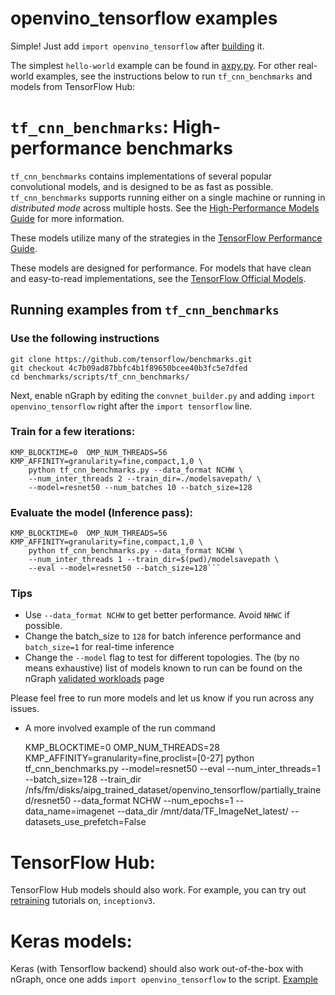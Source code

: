 # openvino_tensorflow examples

Simple! Just add `import openvino_tensorflow` after [building] it.

The simplest `hello-world` example can be found in [axpy.py]. For other 
real-world examples, see the instructions below to run `tf_cnn_benchmarks` and 
models from TensorFlow Hub:

# `tf_cnn_benchmarks`: High-performance benchmarks

`tf_cnn_benchmarks` contains implementations of several popular convolutional
models, and is designed to be as fast as possible. `tf_cnn_benchmarks` supports
running either on a single machine or running in *distributed mode* across multiple
hosts. See the [High-Performance Models Guide] for more information.

These models utilize many of the strategies in the [TensorFlow Performance
Guide].

These models are designed for performance. For models that have clean and
easy-to-read implementations, see the [TensorFlow Official Models].

## Running examples from `tf_cnn_benchmarks`

### Use the following instructions

    git clone https://github.com/tensorflow/benchmarks.git
    git checkout 4c7b09ad87bbfc4b1f89650bcee40b3fc5e7dfed
    cd benchmarks/scripts/tf_cnn_benchmarks/

Next, enable nGraph by editing the `convnet_builder.py` and adding 
`import openvino_tensorflow` right after the `import tensorflow` line.

### Train for a few iterations:

    KMP_BLOCKTIME=0  OMP_NUM_THREADS=56 KMP_AFFINITY=granularity=fine,compact,1,0 \
        python tf_cnn_benchmarks.py --data_format NCHW \
        --num_inter_threads 2 --train_dir=./modelsavepath/ \
        --model=resnet50 --num_batches 10 --batch_size=128

### Evaluate the model (Inference pass):

    KMP_BLOCKTIME=0  OMP_NUM_THREADS=56 KMP_AFFINITY=granularity=fine,compact,1,0 \
        python tf_cnn_benchmarks.py --data_format NCHW \
        --num_inter_threads 1 --train_dir=$(pwd)/modelsavepath \
        --eval --model=resnet50 --batch_size=128```


### Tips

* Use ```--data_format NCHW``` to get better performance. Avoid ```NHWC``` if 
  possible.
* Change the batch_size to `128` for batch inference performance and `batch_size=1` 
  for real-time inference
* Change the `--model` flag to test for different topologies. The (by no means 
  exhaustive) list of models known to run can be found on the nGraph [validated workloads]
  page

Please feel free to run more models and let us know if you run across any issues.

* A more involved example of the run command

    KMP_BLOCKTIME=0 OMP_NUM_THREADS=28  KMP_AFFINITY=granularity=fine,proclist=[0-27] python tf_cnn_benchmarks.py --model=resnet50  --eval --num_inter_threads=1 --batch_size=128  --train_dir /nfs/fm/disks/aipg_trained_dataset/openvino_tensorflow/partially_trained/resnet50 --data_format NCHW --num_epochs=1 --data_name=imagenet --data_dir /mnt/data/TF_ImageNet_latest/ --datasets_use_prefetch=False 

# TensorFlow Hub:

TensorFlow Hub models should also work. For example, you can try out [retraining] 
tutorials on, `inceptionv3`.

# Keras models:

Keras (with Tensorflow backend) should also work out-of-the-box with nGraph, 
once one adds ```import openvino_tensorflow``` to the script. [Example](https://github.com/openvinotoolkit/openvino_tensorflow/blob/master/examples/keras_sample.py)



[building]:https://github.com/openvinotoolkit/openvino_tensorflow/blob/master/README.md
[axpy.py]:https://github.com/openvinotoolkit/openvino_tensorflow/blob/master/examples/axpy.py
[High-Performance Models Guide]:https://www.tensorflow.org/performance/performance_models 
[TensorFlow Performance Guide]: https://www.tensorflow.org/performance/performance_guide
[TensorFlow Official Models]:https://github.com/tensorflow/models/tree/master/official
[validated workloads]: http://ngraph.nervanasys.com/docs/latest/frameworks/validated/list.html
[retraining]:https://www.tensorflow.org/hub/tutorials/image_retraining